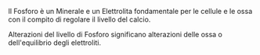 Il Fosforo è un Minerale e un Elettrolita fondamentale per le cellule e le ossa con il compito di regolare il livello del calcio.

Alterazioni del livello di Fosforo significano alterazioni delle ossa o dell'equilibrio degli elettroliti.
